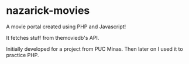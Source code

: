# nazarick-movies
A movie portal created using PHP and Javascript! 

It fetches stuff from themoviedb's API.

Initially developed for a project from PUC Minas.
Then later on I used it to practice PHP.
